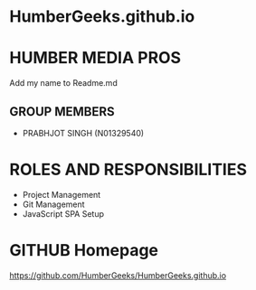 # HumberGeeks.github.io

# HUMBER MEDIA PROS

Add my name to Readme.md

## GROUP MEMBERS 
- PRABHJOT SINGH (N01329540)

# ROLES AND RESPONSIBILITIES

- Project Management
- Git Management
- JavaScript SPA Setup

# GITHUB Homepage

https://github.com/HumberGeeks/HumberGeeks.github.io